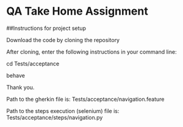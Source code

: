 # QA Take Home Assignment

##Instructions for project setup

Download the code by cloning the repository

After cloning, enter the following instructions in your command line:

cd Tests/acceptance

behave

Thank you.




Path to the gherkin file is: Tests/acceptance/navigation.feature

Path to the steps execution (selenium) file is: Tests/acceptance/steps/navigation.py



